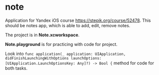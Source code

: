 # note
Application for Yandex iOS course https://stepik.org/course/52478.
This should be notes app, which is able to add, edit, remove notes.

The project is in **Note.xcworkspace**.

**Note.playground** is for practicing with code for project.

Look into `func application(_ application: UIApplication, didFinishLaunchingWithOptions launchOptions: [UIApplication.LaunchOptionsKey: Any]?) -> Bool {` method 
	for code for both tasks.